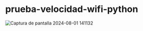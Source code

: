 ﻿# prueba-velocidad-wifi-python
 
![Captura de pantalla 2024-08-01 141132](https://github.com/user-attachments/assets/74092e1c-0b1b-4a92-b794-bce4b117d303)
